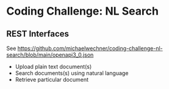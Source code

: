 # Coding Challenge: NL Search

## REST Interfaces

See https://github.com/michaelwechner/coding-challenge-nl-search/blob/main/openapi3_0.json

- Upload plain text document(s)
- Search documents(s) using natural language
- Retrieve particular document
